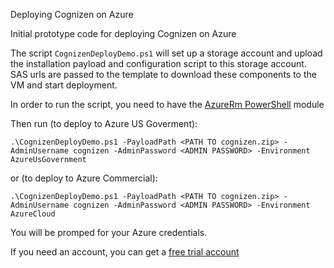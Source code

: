 Deploying Cognizen on Azure

Initial prototype code for deploying Cognizen on Azure

The script `CognizenDeployDemo.ps1` will set up a storage account and upload the installation payload and configuration script to this storage account. SAS urls are passed to the template to download these components to the VM and start deployment.

In order to run the script, you need to have the [AzureRm PowerShell](https://docs.microsoft.com/en-us/powershell/azure/install-azurerm-ps?view=azurermps-5.0.0) module 

Then run (to deploy to Azure US Goverment):

```commandline
.\CognizenDeployDemo.ps1 -PayloadPath <PATH TO cognizen.zip> -AdminUsername cognizen -AdminPassword <ADMIN PASSWORD> -Environment AzureUsGovernment
```

or (to deploy to Azure Commercial):

```commandline
.\CognizenDeployDemo.ps1 -PayloadPath <PATH TO cognizen.zip> -AdminUsername cognizen -AdminPassword <ADMIN PASSWORD> -Environment AzureCloud
```

You will be promped for your Azure credentials.

If you need an account, you can get a [free trial account](https://azure.microsoft.com/en-us/free/)